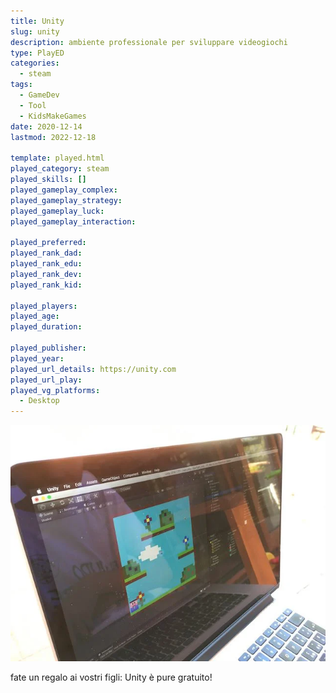 ```yaml
---
title: Unity
slug: unity
description: ambiente professionale per sviluppare videogiochi
type: PlayED
categories:
  - steam
tags:
  - GameDev
  - Tool
  - KidsMakeGames
date: 2020-12-14
lastmod: 2022-12-18

template: played.html
played_category: steam
played_skills: []
played_gameplay_complex: 
played_gameplay_strategy: 
played_gameplay_luck: 
played_gameplay_interaction: 

played_preferred:
played_rank_dad: 
played_rank_edu: 
played_rank_dev: 
played_rank_kid: 

played_players: 
played_age: 
played_duration: 

played_publisher: 
played_year: 
played_url_details: https://unity.com
played_url_play: 
played_vg_platforms:
  - Desktop
---
```


![](img/unity.webp)

fate un regalo ai vostri figli: Unity
è pure gratuito!
